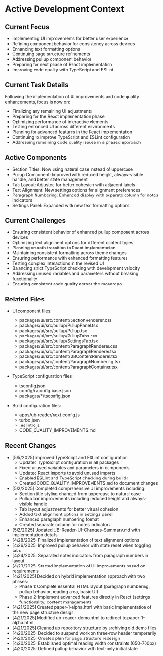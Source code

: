 # Active Development Context

## Current Focus

- Implementing UI improvements for better user experience
- Refining component behavior for consistency across devices
- Enhancing text formatting options
- Continuing page structure refinements
- Addressing pullup component behavior
- Preparing for next phase of React implementation
- Improving code quality with TypeScript and ESLint

## Current Task Details

Following the implementation of UI improvements and code quality enhancements, focus is now on:

- Finalizing any remaining UI adjustments
- Preparing for the React implementation phase
- Optimizing performance of interactive elements
- Testing enhanced UI across different environments
- Planning for advanced features in the React implementation
- Continuing to improve TypeScript and ESLint configuration
- Addressing remaining code quality issues in a phased approach

## Active Components

- Section Titles: Now using natural case instead of uppercase
- Pullup Component: Improved with reduced height, always-visible handle, and better state management
- Tab Layout: Adjusted for better cohesion with adjacent labels
- Text Alignment: New settings options for alignment preferences
- Paragraph Numbering: Enhanced display with separate column for notes indicators
- Settings Panel: Expanded with new text formatting options

## Current Challenges

- Ensuring consistent behavior of enhanced pullup component across devices
- Optimizing text alignment options for different content types
- Planning smooth transition to React implementation
- Maintaining consistent formatting across theme changes
- Ensuring performance with enhanced formatting features
- Testing complex interactions in the revised UI
- Balancing strict TypeScript checking with development velocity
- Addressing unused variables and parameters without breaking functionality
- Ensuring consistent code quality across the monorepo

## Related Files

- UI component files:

  - packages/ui/src/content/SectionRenderer.css
  - packages/ui/src/pullup/PullupPanel.tsx
  - packages/ui/src/pullup/Pullup.tsx
  - packages/ui/src/pullup/PullupTabs.css
  - packages/ui/src/pullup/SettingsTab.tsx
  - packages/ui/src/content/ParagraphRenderer.css
  - packages/ui/src/content/ParagraphRenderer.tsx
  - packages/ui/src/content/UBContentRenderer.tsx
  - packages/ui/src/content/ParagraphNumbering.tsx
  - packages/ui/src/content/ParagraphContainer.tsx

- TypeScript configuration files:

  - tsconfig.json
  - config/tsconfig.base.json
  - packages/\*/tsconfig.json

- Build configuration files:
  - apps/ub-reader/next.config.js
  - turbo.json
  - .eslintrc.js
  - CODE_QUALITY_IMPROVEMENTS.md

## Recent Changes

- [5/5/2025] Improved TypeScript and ESLint configuration:
  - Updated TypeScript configuration in all packages
  - Fixed unused variables and parameters in components
  - Updated React imports to avoid unused imports
  - Enabled ESLint and TypeScript checking during builds
  - Created CODE_QUALITY_IMPROVEMENTS.md to document changes
- [5/2/2025] Completed comprehensive UI improvements including:
  - Section title styling changed from uppercase to natural case
  - Pullup bar improvements including reduced height and always-visible handle
  - Tab layout adjustments for better visual cohesion
  - Added text alignment options in settings panel
  - Enhanced paragraph numbering format
  - Created separate column for notes indicators
- [5/2/2025] Updated UB-Reader-UI-Changes-Summary.md with implementation details
- [4/28/2025] Finalized implementation of text alignment options
- [4/26/2025] Improved pullup behavior with state reset when toggling tabs
- [4/24/2025] Separated notes indicators from paragraph numbers in layout
- [4/23/2025] Started implementation of UI improvements based on requirements
- [4/21/2025] Decided on hybrid implementation approach with two phases:
  - Phase 1: Complete essential HTML layout (paragraph numbering, pullup behavior, reading area, basic UI)
  - Phase 2: Implement advanced features directly in React (settings functionality, content management)
- [4/21/2025] Created paper-1-alpha.html with basic implementation of the new page structure design
- [4/21/2025] Modified ub-reader-demo.html to redirect to paper-1-alpha.html
- [4/21/2025] Cleaned up repository structure by archiving old demo files
- [4/20/2025] Decided to suspend work on three-row header temporarily
- [4/20/2025] Created plan for page structure redesign
- [4/20/2025] Established optimal reading width constraints (650-700px)
- [4/20/2025] Defined pullup behavior with text-only initial state
